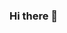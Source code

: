 ### Hi there 👋

<!--
**KittyPark/KittyPark** is a ✨ _special_ ✨ repository because its `README.md` (this file) appears on your GitHub profile.

Here are some ideas to get you started:
<a img alt="c++" src="https://img.shields.io/badge/c++-00599C.svg?&style=for-the-badge&logo=C%2B%2B&logoColor=white" />

- 🔭 I’m currently working on ...
- 🌱 I’m currently learning ...
- 👯 I’m looking to collaborate on ...
- 🤔 I’m looking for help with ...
- 💬 Ask me about ...
- 📫 How to reach me: ...
- 😄 Pronouns: ...
- ⚡ Fun fact: ...
-->
